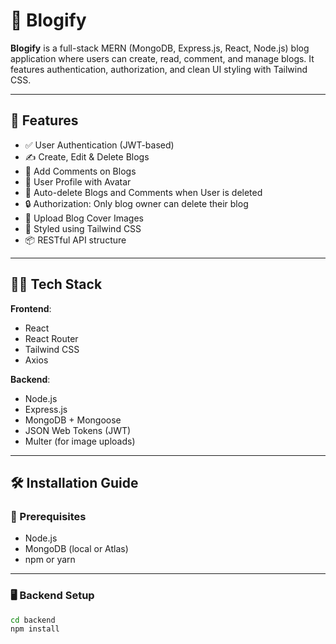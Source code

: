 # 📝 Blogify

**Blogify** is a full-stack MERN (MongoDB, Express.js, React, Node.js) blog application where users can create, read, comment, and manage blogs. It features authentication, authorization, and clean UI styling with Tailwind CSS.

---

## 🚀 Features

- ✅ User Authentication (JWT-based)
- ✍️ Create, Edit & Delete Blogs
- 💬 Add Comments on Blogs
- 👤 User Profile with Avatar
- 🧹 Auto-delete Blogs and Comments when User is deleted
- 🔒 Authorization: Only blog owner can delete their blog
- 📸 Upload Blog Cover Images
- 🎨 Styled using Tailwind CSS
- 📦 RESTful API structure

---


## 🧑‍💻 Tech Stack

**Frontend**:
- React
- React Router
- Tailwind CSS
- Axios

**Backend**:
- Node.js
- Express.js
- MongoDB + Mongoose
- JSON Web Tokens (JWT)
- Multer (for image uploads)

---

## 🛠️ Installation Guide

### 🔧 Prerequisites
- Node.js
- MongoDB (local or Atlas)
- npm or yarn

---

### 🖥️ Backend Setup

```bash
cd backend
npm install
